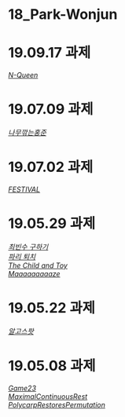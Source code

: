 # 18_Park-Wonjun

# 19.09.17 과제
<em><a href="https://github.com/Aaaaiiiiiee/AlgorithmPractice/blob/master/2019.09.17/N-Queen.cpp">N-Queen</a></em></br>

# 19.07.09 과제
<em><a href="https://github.com/Aaaaiiiiiee/AlgorithmPractice/blob/master/2019.07.09/나무깎는홍준.cpp">나무깎는홍준</a></em></br>

# 19.07.02 과제
<em><a href="https://github.com/Aaaaiiiiiee/AlgorithmPractice/blob/master/2019.07.02/FESTIVAL.cpp">FESTIVAL</a></em></br>

# 19.05.29 과제
<em><a href="https://github.com/Aaaaiiiiiee/AlgorithmPractice/blob/master/2019.05.29/%EC%B5%9C%EB%B9%88%EC%88%98%20%EA%B5%AC%ED%95%98%EA%B8%B0.cpp">최빈수 구하기</a></em></br>
<em><a href="https://github.com/Aaaaiiiiiee/AlgorithmPractice/blob/master/2019.05.29/%ED%8C%8C%EB%A6%AC%20%ED%87%B4%EC%B9%98.cpp">파리 퇴치</a></em></br>
<em><a href="https://github.com/Aaaaiiiiiee/AlgorithmPractice/blob/master/2019.05.29/The%20Child%20and%20Toy.cpp">The Child and Toy</a></em></br>
<em><a href="https://github.com/Aaaaiiiiiee/AlgorithmPractice/blob/master/2019.05.29/Maaaaaaaaaze.cpp">Maaaaaaaaaze</a></em></br>

# 19.05.22 과제
<em><a href="https://github.com/Aaaaiiiiiee/AlgorithmPractice/blob/master/2019.05.15/%EC%95%8C%EA%B3%A0%EC%8A%A4%ED%8C%9F_bfs.cpp">알고스팟</a></em></br>

# 19.05.08 과제
<em><a href="https://github.com/Aaaaiiiiiee/AlgorithmPractice/blob/master/2019.05.08/Game23_correct.cpp">Game23</a></em></br>
<em><a href="https://github.com/Aaaaiiiiiee/AlgorithmPractice/blob/master/2019.05.08/MaximalContinuousRest.cpp">MaximalContinuousRest</a></em></br>
<em><a href="https://github.com/Aaaaiiiiiee/AlgorithmPractice/blob/master/2019.05.08/PolycarpRestoresPermutation.cpp">PolycarpRestoresPermutation</a></em></br>
